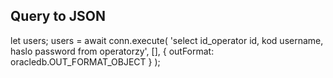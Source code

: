 ## Query to JSON
let users;
users = await conn.execute(
        'select id_operator id, kod username, haslo password from operatorzy', [], { outFormat: oracledb.OUT_FORMAT_OBJECT }
      );
